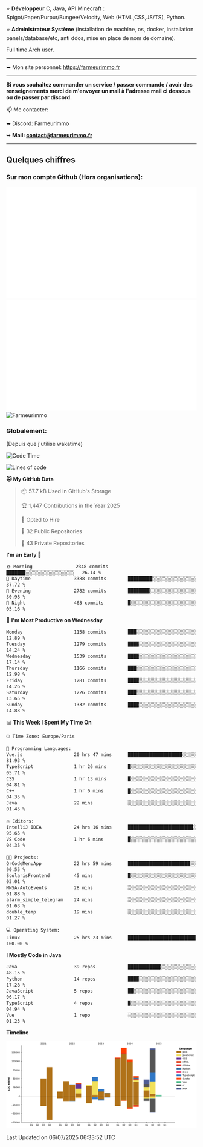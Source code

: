 ⭐ **Développeur** C, Java, API Minecraft : Spigot/Paper/Purpur/Bungee/Velocity, Web (HTML,CSS,JS/TS), Python.

⭐ **Administrateur Système** (installation de machine, os, docker, installation panels/database/etc, anti ddos, mise en place de nom de domaine).

Full time Arch user.

---

➥ Mon site personnel: https://farmeurimmo.fr

---

**Si vous souhaitez commander un service / passer commande / avoir des renseignements merci de m'envoyer un mail à l'adresse mail ci dessous ou de passer par discord.**

📫 Me contacter:
 
   ➥ Discord: Farmeurimmo
   
   ➥ **Mail: contact@farmeurimmo.fr**

---
## Quelques chiffres

### Sur mon compte Github (Hors organisations):

<a href="https://github.com/Farmeurimmo/github-stats">
<img src="https://github.com/Farmeurimmo/github-stats/blob/master/generated/overview.svg#gh-dark-mode-only" />
<img src="https://github.com/Farmeurimmo/github-stats/blob/master/generated/languages.svg#gh-dark-mode-only" />
</a>

<img src="https://komarev.com/ghpvc/?username=Farmeurimmo" alt="Farmeurimmo" />

### Globalement:

(Depuis que j'utilise wakatime)
<!--START_SECTION:waka-->
![Code Time](http://img.shields.io/badge/Code%20Time-2%2C163%20hrs%2026%20mins-blue)

![Lines of code](https://img.shields.io/badge/From%20Hello%20World%20I%27ve%20Written-972.4%20thousand%20lines%20of%20code-blue)

**🐱 My GitHub Data** 

> 📦 57.7 kB Used in GitHub's Storage 
 > 
> 🏆 1,447 Contributions in the Year 2025
 > 
> 💼 Opted to Hire
 > 
> 📜 32 Public Repositories 
 > 
> 🔑 43 Private Repositories 
 > 
**I'm an Early 🐤** 

```text
🌞 Morning                2348 commits        ███████░░░░░░░░░░░░░░░░░░   26.14 % 
🌆 Daytime                3388 commits        █████████░░░░░░░░░░░░░░░░   37.72 % 
🌃 Evening                2782 commits        ████████░░░░░░░░░░░░░░░░░   30.98 % 
🌙 Night                  463 commits         █░░░░░░░░░░░░░░░░░░░░░░░░   05.16 % 
```
📅 **I'm Most Productive on Wednesday** 

```text
Monday                   1158 commits        ███░░░░░░░░░░░░░░░░░░░░░░   12.89 % 
Tuesday                  1279 commits        ████░░░░░░░░░░░░░░░░░░░░░   14.24 % 
Wednesday                1539 commits        ████░░░░░░░░░░░░░░░░░░░░░   17.14 % 
Thursday                 1166 commits        ███░░░░░░░░░░░░░░░░░░░░░░   12.98 % 
Friday                   1281 commits        ████░░░░░░░░░░░░░░░░░░░░░   14.26 % 
Saturday                 1226 commits        ███░░░░░░░░░░░░░░░░░░░░░░   13.65 % 
Sunday                   1332 commits        ████░░░░░░░░░░░░░░░░░░░░░   14.83 % 
```


📊 **This Week I Spent My Time On** 

```text
🕑︎ Time Zone: Europe/Paris

💬 Programming Languages: 
Vue.js                   20 hrs 47 mins      ████████████████████░░░░░   81.93 % 
TypeScript               1 hr 26 mins        █░░░░░░░░░░░░░░░░░░░░░░░░   05.71 % 
CSS                      1 hr 13 mins        █░░░░░░░░░░░░░░░░░░░░░░░░   04.81 % 
C++                      1 hr 6 mins         █░░░░░░░░░░░░░░░░░░░░░░░░   04.35 % 
Java                     22 mins             ░░░░░░░░░░░░░░░░░░░░░░░░░   01.45 % 

🔥 Editors: 
IntelliJ IDEA            24 hrs 16 mins      ████████████████████████░   95.65 % 
VS Code                  1 hr 6 mins         █░░░░░░░░░░░░░░░░░░░░░░░░   04.35 % 

🐱‍💻 Projects: 
QrCodeMenuApp            22 hrs 59 mins      ███████████████████████░░   90.55 % 
ScolarisFrontend         45 mins             █░░░░░░░░░░░░░░░░░░░░░░░░   03.01 % 
MNSA-AutoEvents          28 mins             ░░░░░░░░░░░░░░░░░░░░░░░░░   01.88 % 
alarm_simple_telegram    24 mins             ░░░░░░░░░░░░░░░░░░░░░░░░░   01.63 % 
double_temp              19 mins             ░░░░░░░░░░░░░░░░░░░░░░░░░   01.27 % 

💻 Operating System: 
Linux                    25 hrs 23 mins      █████████████████████████   100.00 % 
```

**I Mostly Code in Java** 

```text
Java                     39 repos            ████████████░░░░░░░░░░░░░   48.15 % 
Python                   14 repos            ████░░░░░░░░░░░░░░░░░░░░░   17.28 % 
JavaScript               5 repos             ██░░░░░░░░░░░░░░░░░░░░░░░   06.17 % 
TypeScript               4 repos             █░░░░░░░░░░░░░░░░░░░░░░░░   04.94 % 
Vue                      1 repo              ░░░░░░░░░░░░░░░░░░░░░░░░░   01.23 % 
```



**Timeline**

![Lines of Code chart](https://raw.githubusercontent.com/Farmeurimmo/Farmeurimmo/main/assets/bar_graph.png)


 Last Updated on 06/07/2025 06:33:52 UTC
<!--END_SECTION:waka-->
